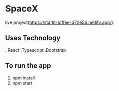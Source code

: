 # SpaceX

live project(https://starlit-toffee-d72e56.netlify.app/).

## Uses Technology
. React
.Typescript
.Bootstrap



## To run the app
1. npm install
2. npm start


